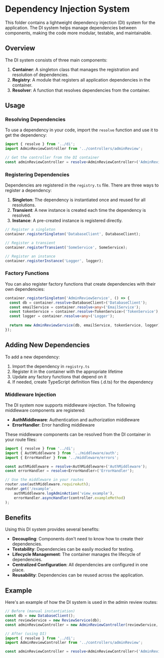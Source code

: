 # Dependency Injection System

This folder contains a lightweight dependency injection (DI) system for the application. The DI system helps manage dependencies between components, making the code more modular, testable, and maintainable.

## Overview

The DI system consists of three main components:

1. **Container**: A singleton class that manages the registration and resolution of dependencies.
2. **Registry**: A module that registers all application dependencies in the container.
3. **Resolver**: A function that resolves dependencies from the container.

## Usage

### Resolving Dependencies

To use a dependency in your code, import the `resolve` function and use it to get the dependency:

```typescript
import { resolve } from '../di';
import AdminReviewController from '../controllers/adminReview';

// Get the controller from the DI container
const adminReviewController = resolve<AdminReviewController>('AdminReviewController');
```

### Registering Dependencies

Dependencies are registered in the `registry.ts` file. There are three ways to register a dependency:

1. **Singleton**: The dependency is instantiated once and reused for all resolutions.
2. **Transient**: A new instance is created each time the dependency is resolved.
3. **Instance**: A pre-created instance is registered directly.

```typescript
// Register a singleton
container.registerSingleton('DatabaseClient', DatabaseClient);

// Register a transient
container.registerTransient('SomeService', SomeService);

// Register an instance
container.registerInstance('Logger', logger);
```

### Factory Functions

You can also register factory functions that create dependencies with their own dependencies:

```typescript
container.registerSingleton('AdminReviewService', () => {
  const db = container.resolve<DatabaseClient>('DatabaseClient');
  const emailService = container.resolve<any>('EmailService');
  const tokenService = container.resolve<TokenService>('TokenService');
  const logger = container.resolve<any>('Logger');
  
  return new AdminReviewService(db, emailService, tokenService, logger);
});
```

## Adding New Dependencies

To add a new dependency:

1. Import the dependency in `registry.ts`
2. Register it in the container with the appropriate lifetime
3. Update any factory functions that depend on it
4. If needed, create TypeScript definition files (.d.ts) for the dependency

### Middleware Injection

The DI system now supports middleware injection. The following middleware components are registered:

- **AuthMiddleware**: Authentication and authorization middleware
- **ErrorHandler**: Error handling middleware

These middleware components can be resolved from the DI container in your route files:

```typescript
import { resolve } from '../di';
import { AuthMiddleware } from '../middleware/auth';
import { ErrorHandler } from '../middleware/errors';

const authMiddleware = resolve<AuthMiddleware>('AuthMiddleware');
const errorHandler = resolve<ErrorHandler>('ErrorHandler');

// Use the middleware in your routes
router.use(authMiddleware.requireAuth);
router.get('/example',
    authMiddleware.logAdminAction('view_example'),
    errorHandler.asyncHandler(controller.exampleMethod)
);
```

## Benefits

Using this DI system provides several benefits:

- **Decoupling**: Components don't need to know how to create their dependencies.
- **Testability**: Dependencies can be easily mocked for testing.
- **Lifecycle Management**: The container manages the lifecycle of dependencies.
- **Centralized Configuration**: All dependencies are configured in one place.
- **Reusability**: Dependencies can be reused across the application.

## Example

Here's an example of how the DI system is used in the admin review routes:

```typescript
// Before (manual instantiation)
const db = new DatabaseClient();
const reviewService = new ReviewService(db);
const adminReviewController = new AdminReviewController(reviewService, logger, ResponseHelpers);

// After (using DI)
import { resolve } from '../di';
import AdminReviewController from '../controllers/adminReview';

const adminReviewController = resolve<AdminReviewController>('AdminReviewController');
```
